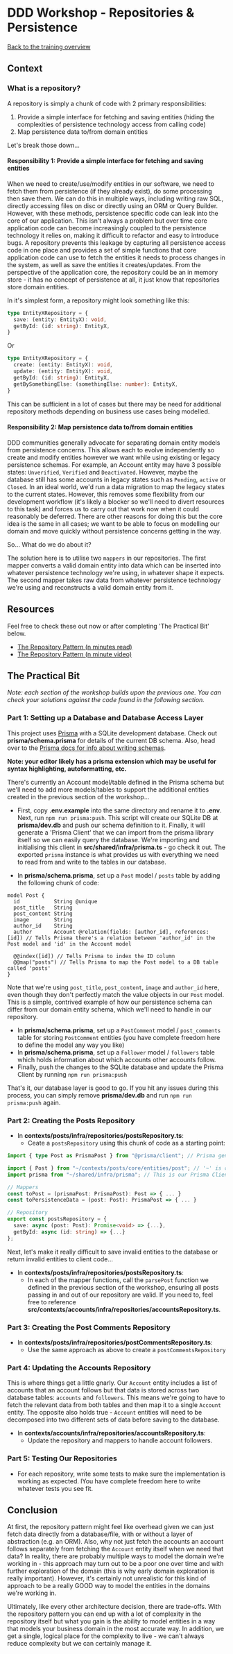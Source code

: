 # DDD Workshop - Repositories & Persistence

[Back to the training overview](https://github.com/PensionBee/ddd-workshop/tree/main#training-overview)

## Context

### What is a repository?

A repository is simply a chunk of code with 2 primary responsibilities:

1. Provide a simple interface for fetching and saving entities (hiding the complexities of persistence technology access from calling code)
2. Map persistence data to/from domain entities

Let's break those down...

#### Responsibility 1: Provide a simple interface for fetching and saving entities

When we need to create/use/modify entities in our software, we need to fetch them from persistence (if they already exist), do some processing then save them. We can do this in multiple ways, including writing raw SQL, directly accessing files on disc or directly using an ORM or Query Builder. However, with these methods, persistence specific code can leak into the core of our application. This isn't always a problem but over time core application code can become increasingly coupled to the persistence technology it relies on, making it difficult to refactor and easy to introduce bugs. A repository prevents this leakage by capturing all persistence access code in one place and provides a set of simple functions that core application code can use to fetch the entities it needs to process changes in the system, as well as save the entities it creates/updates. From the perspective of the application core, the repository could be an in memory store - it has no concept of persistence at all, it just know that repositories store domain entities.

In it's simplest form, a repository might look something like this:

```ts
type EntityXRepository = {
  save: (entity: EntityX): void,
  getById: (id: string): EntityX,
}
```

Or

```ts
type EntityXRepository = {
  create: (entity: EntityX): void,
  update: (entity: EntityX): void,
  getById: (id: string): EntityX,
  getBySomethingElse: (somethingElse: number): EntityX,
}
```

This can be sufficient in a lot of cases but there may be need for additional repository methods depending on business use cases being modelled.

#### Responsibility 2: Map persistence data to/from domain entities

DDD communities generally advocate for separating domain entity models from persistence concerns. This allows each to evolve independently so create and modify entities however we want while using existing or legacy persistence schemas. For example, an Account entity may have 3 possible states: `Unverified`, `Verified` and `Deactivated`. However, maybe the database still has some accounts in legacy states such as `Pending`, `active` or `Closed`. In an ideal world, we'd run a data migration to map the legacy states to the current states. However, this removes some flexibility from our development workflow (it's likely a blocker so we'll need to divert resources to this task) and forces us to carry out that work now when it could reasonably be deferred. There are other reasons for doing this but the core idea is the same in all cases; we want to be able to focus on modelling our domain and move quickly without persistence concerns getting in the way.

So... What do we do about it?

The solution here is to utilise two `mappers` in our repositories. The first mapper converts a valid domain entity into data which can be inserted into whatever persistence technology we're using, in whatever shape it expects. The second mapper takes raw data from whatever persistence technology we're using and reconstructs a valid domain entity from it.

## Resources

Feel free to check these out now or after completing 'The Practical Bit' below.

- [The Repository Pattern (n minutes read)](https://)
- [The Repository Pattern (n minute video)](https://)

## The Practical Bit

*Note: each section of the workshop builds upon the previous one. You can check your solutions against the code found in the following section.*

### Part 1: Setting up a Database and Database Access Layer

This project uses [Prisma](https://www.prisma.io) with a SQLite development database. Check out **prisma/schema.prisma** for details of the current DB schema. Also, head over to the [Prisma docs for info about writing schemas](https://www.prisma.io/docs/concepts/components/prisma-schema).

**Note: your editor likely has a prisma extension which may be useful for syntax highlighting, autoformatting, etc.**

There's currently an Account model/table defined in the Prisma schema but we'll need to add more models/tables to support the additional entities created in the previous section of the workshop...

- First, copy **.env.example** into the same directory and rename it to **.env**. Next, run `npm run prisma:push`. This script will create our SQLite DB at **prisma/dev.db** and push our schema definition to it. Finally, it will generate a 'Prisma Client' that we can import from the prisma library itself so we can easily query the database. We're importing and initialising this client in **src/shared/infra/prisma.ts** - go check it out. The exported `prisma` instance is what provides us with everything we need to read from and write to the tables in our database.

- In **prisma/schema.prisma**, set up a `Post` model / `posts` table by adding the following chunk of code:

```prisma
model Post {
  id           String @unique
  post_title   String
  post_content String
  image        String
  author_id    String
  author       Account @relation(fields: [author_id], references: [id]) // Tells Prisma there's a relation between 'author_id' in the Post model and 'id' in the Account model

  @@index([id]) // Tells Prisma to index the ID column
  @@map("posts") // Tells Prisma to map the Post model to a DB table called 'posts'
}
```

Note that we're using `post_title`, `post_content`, `image` and `author_id` here, even though they don't perfectly match the value objects in our `Post` model. This is a simple, contrived example of how our persistence schema can differ from our domain entity schema, which we'll need to handle in our repository.

- In **prisma/schema.prisma**, set up a `PostComment` model / `post_comments` table for storing `PostComment` entities (you have complete freedom here to define the model any way you like)
- In **prisma/schema.prisma**, set up a `Follower` model / `followers` table which holds information about which accounts other accounts follow.
- Finally, push the changes to the SQLite database and update the Prisma Client by running `npm run prisma:push`

That's it, our database layer is good to go. If you hit any issues during this process, you can simply remove **prisma/dev.db** and run `npm run prisma:push` again.

### Part 2: Creating the Posts Repository

- In **contexts/posts/infra/repositories/postsRepository.ts**:
  - Ceate a `postsRepository` using this chunk of code as a starting point:

```ts
import { type Post as PrismaPost } from "@prisma/client"; // Prisma generates type definitions from our schema that we can use out of the box - pretty neat.

import { Post } from "~/contexts/posts/core/entities/post"; // '~' is configured in tsconfig.json to map to the 'src/' directory, reducing the need for deep relative imports
import prisma from "~/shared/infra/prisma"; // This is our Prisma Client instance - we can use this to access our DB tables via prisma.post.findOne(...), etc.

// Mappers
const toPost = (prismaPost: PrismaPost): Post => { ... }
const toPersistenceData = (post: Post): PrismaPost => { ... }

// Repository
export const postsRepository = {
  save: async (post: Post): Promise<void> => {...},
  getById: async (id: string) => {...}
};
```

Next, let's make it really difficult to save invalid entities to the database or return invalid entities to client code...

- In **contexts/posts/infra/repositories/postsRepository.ts**:
  - In each of the mapper functions, call the `parsePost` function we defined in the previous section of the workshop, ensuring all posts passing in and out of our repository are valid. If you need to, feel free to reference **src/contexts/accounts/infra/repositories/accountsRepository.ts**.

### Part 3: Creating the Post Comments Repository

- In **contexts/posts/infra/repositories/postCommentsRepository.ts**:
  - Use the same approach as above to create a `postCommentsRepository`

### Part 4: Updating the Accounts Repository

This is where things get a little gnarly. Our `Account` entity includes a list of accounts that an account follows but that data is stored across two database tables: `accounts` and `followers`. This means we're going to have to fetch the relevant data from both tables and then map it to a single `Account` entity. The opposite also holds true - `Account` entities will need to be decomposed into two different sets of data before saving to the database.

- In **contexts/accounts/infra/repositories/accountsRepository.ts**:
  - Update the repository and mappers to handle account followers.

### Part 5: Testing Our Repositories

- For each repository, write some tests to make sure the implementation is working as expected. lYou have complete freedom here to write whatever tests you see fit.

## Conclusion

At first, the repository pattern might feel like overhead given we can just fetch data directly from a database/file, with or without a layer of abstraction (e.g. an ORM). Also, why not just fetch the accounts an account follows separately from fetching the `Account` entity itself when we need that data? In reality, there are probably multiple ways to model the domain we're working in - this approach may turn out to be a poor one over time and with further exploration of the domain (this is why early domain exploration is really important). However, it's certainly not unrealistic for this kind of approach to be a really GOOD way to model the entities in the domains we're working in.

Ultimately, like every other architecture decision, there are trade-offs. With the repository pattern you can end up with a lot of complexity in the repository itself but what you gain is the ability to model entities in a way that models your business domain in the most accurate way. In addition, we get a single, logical place for the complexity to live - we can't always reduce complexity but we can certainly manage it.
